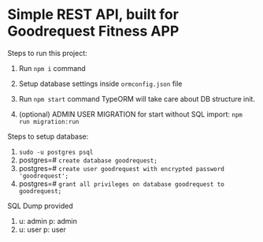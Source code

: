 # Simple REST API, built for Goodrequest Fitness APP

Steps to run this project:

1. Run `npm i` command
2. Setup database settings inside `ormconfig.json` file
3. Run `npm start` command TypeORM will take care about DB structure init.

4. (optional) ADMIN USER MIGRATION for start without SQL import: `npm run migration:run`

Steps to setup database:

1. `sudo -u postgres psql`
2. postgres=# `create database goodrequest;`
3. postgres=# `create user goodrequest with encrypted password 'goodrequest';`
4. postgres=# `grant all privileges on database goodrequest to goodrequest;`

SQL Dump provided

1. u: admin p: admin
2. u: user  p: user

